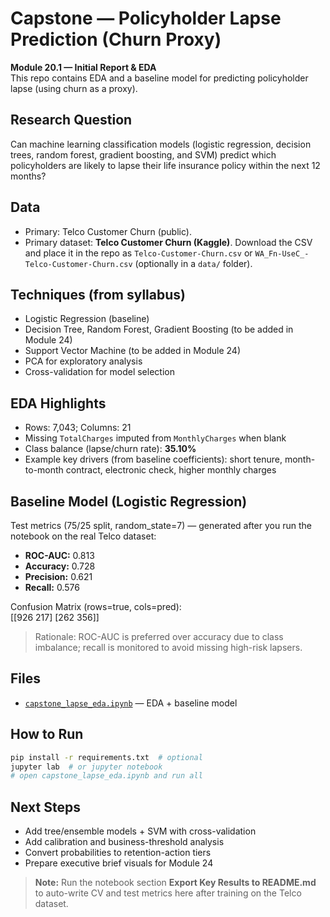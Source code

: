 # Capstone — Policyholder Lapse Prediction (Churn Proxy)

**Module 20.1 — Initial Report & EDA**  
This repo contains EDA and a baseline model for predicting policyholder lapse (using churn as a proxy).

## Research Question
Can machine learning classification models (logistic regression, decision trees, random forest, gradient boosting, and SVM) predict which policyholders are likely to lapse their life insurance policy within the next 12 months?

## Data
- Primary: Telco Customer Churn (public).  
- Primary dataset: **Telco Customer Churn (Kaggle)**. Download the CSV and place it in the repo as `Telco-Customer-Churn.csv` or `WA_Fn-UseC_-Telco-Customer-Churn.csv` (optionally in a `data/` folder).

## Techniques (from syllabus)
- Logistic Regression (baseline)
- Decision Tree, Random Forest, Gradient Boosting (to be added in Module 24)
- Support Vector Machine (to be added in Module 24)
- PCA for exploratory analysis
- Cross-validation for model selection

## EDA Highlights
- Rows: 7,043; Columns: 21
- Missing `TotalCharges` imputed from `MonthlyCharges` when blank
- Class balance (lapse/churn rate): **35.10%**
- Example key drivers (from baseline coefficients): short tenure, month-to-month contract, electronic check, higher monthly charges

## Baseline Model (Logistic Regression)
Test metrics (75/25 split, random_state=7) — generated after you run the notebook on the real Telco dataset:  
- **ROC-AUC:** 0.813  
- **Accuracy:** 0.728  
- **Precision:** 0.621  
- **Recall:** 0.576  

Confusion Matrix (rows=true, cols=pred):  
[[926 217]
 [262 356]]

> Rationale: ROC-AUC is preferred over accuracy due to class imbalance; recall is monitored to avoid missing high-risk lapsers.

## Files
- [`capstone_lapse_eda.ipynb`](./capstone_lapse_eda.ipynb) — EDA + baseline model

## How to Run
```bash
pip install -r requirements.txt  # optional
jupyter lab  # or jupyter notebook
# open capstone_lapse_eda.ipynb and run all
```

## Next Steps
- Add tree/ensemble models + SVM with cross-validation
- Add calibration and business-threshold analysis
- Convert probabilities to retention-action tiers
- Prepare executive brief visuals for Module 24


> **Note:** Run the notebook section **Export Key Results to README.md** to auto-write CV and test metrics here after training on the Telco dataset.

